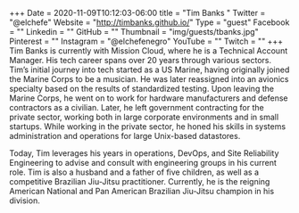 +++
Date = 2020-11-09T10:12:03-06:00
title = "Tim Banks "
Twitter = "@elchefe"
Website = "http://timbanks.github.io/"
Type = "guest"
Facebook = ""
Linkedin = ""
GitHub = ""
Thumbnail = "img/guests/tbanks.jpg"
Pinterest = ""
Instagram = "@elchefenegro"
YouTube = ""
Twitch = ""
+++
Tim Banks is currently with Mission Cloud, where he is a Technical Account Manager. His tech career spans over 20 years through various sectors. Tim’s initial journey into tech started as a US Marine, having originally joined the Marine Corps to be a musician. He was later reassigned into an avionics specialty based on the results of standardized testing. Upon leaving the Marine Corps, he went on to work for hardware manufacturers and defense contractors as a civilian. Later, he left government contracting for the private sector, working both in large corporate environments and in small startups. While working in the private sector, he honed his skills in systems administration and operations for large Unix-based datastores.

Today, Tim leverages his years in operations, DevOps, and Site Reliability Engineering to advise and consult with engineering groups in his current role. Tim is also a husband and a father of five children, as well as a competitive Brazilian Jiu-Jitsu practitioner. Currently, he is the reigning American National and Pan American Brazilian Jiu-Jitsu champion in his division.
